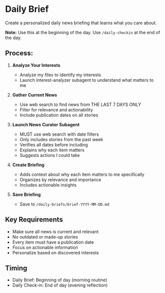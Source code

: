 # Daily Brief

Create a personalized daily news briefing that learns what you care about.

**Note:** Use this at the beginning of the day. Use `/daily-checkin` at the end of the day.

## Process:

1. **Analyze Your Interests**
   - Analyze my files to identify my interests
   - Launch interest-analyzer subagent to understand what matters to me

2. **Gather Current News**
   - Use web search to find news from THE LAST 7 DAYS ONLY
   - Filter for relevance and actionability
   - Include publication dates on all stories

3. **Launch News Curator Subagent**
   - MUST use web search with date filters
   - Only includes stories from the past week
   - Verifies all dates before including
   - Explains why each item matters
   - Suggests actions I could take

4. **Create Briefing**
   - Adds context about why each item matters to me specifically
   - Organizes by relevance and importance
   - Includes actionable insights

5. **Save Briefing**
   - Save to `/daily-briefs/brief-YYYY-MM-DD.md`

## Key Requirements

- Make sure all news is current and relevant
- No outdated or made-up stories
- Every item must have a publication date
- Focus on actionable information
- Personalize based on discovered interests

## Timing
- Daily Brief: Beginning of day (morning routine)
- Daily Check-in: End of day (evening reflection)